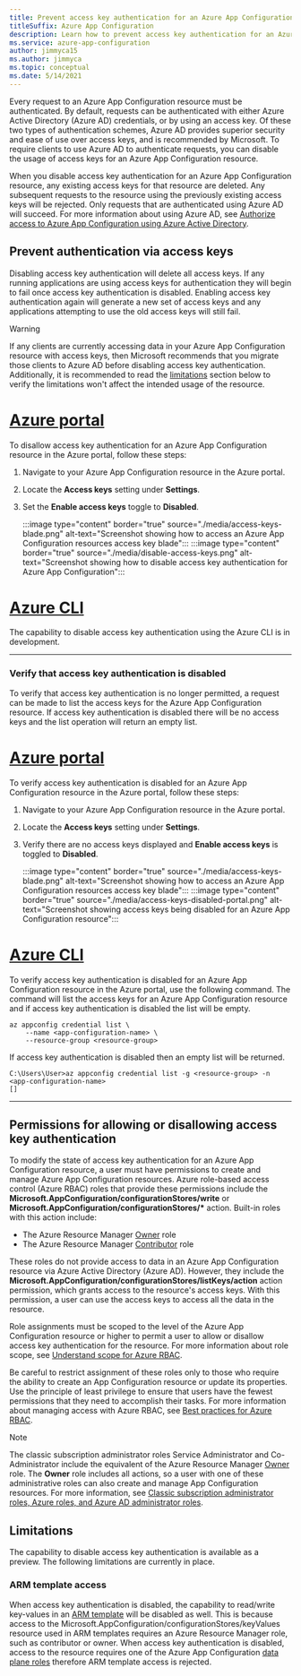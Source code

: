 ```yaml
---
title: Prevent access key authentication for an Azure App Configuration instance (preview)
titleSuffix: Azure App Configuration
description: Learn how to prevent access key authentication for an Azure App Configuration instance (preview)
ms.service: azure-app-configuration
author: jimmyca15
ms.author: jimmyca
ms.topic: conceptual
ms.date: 5/14/2021
---
```


Every request to an Azure App Configuration resource must be authenticated. By default, requests can be authenticated with either Azure Active Directory (Azure AD) credentials, or by using an access key. Of these two types of authentication schemes, Azure AD provides superior security and ease of use over access keys, and is recommended by Microsoft. To require clients to use Azure AD to authenticate requests, you can disable the usage of access keys for an Azure App Configuration resource.

When you disable access key authentication for an Azure App Configuration resource, any existing access keys for that resource are deleted. Any subsequent requests to the resource using the previously existing access keys will be rejected. Only requests that are authenticated using Azure AD will succeed. For more information about using Azure AD, see [Authorize access to Azure App Configuration using Azure Active Directory](./concept-enable-rbac.md).

## Prevent authentication via access keys

Disabling access key authentication will delete all access keys. If any running applications are using access keys for authentication they will begin to fail once access key authentication is disabled. Enabling access key authentication again will generate a new set of access keys and any applications attempting to use the old access keys will still fail.

> [!WARNING]
> If any clients are currently accessing data in your Azure App Configuration resource with access keys, then Microsoft recommends that you migrate those clients to Azure AD before disabling access key authentication.
> Additionally, it is recommended to read the [limitations](#limitations) section below to verify the limitations won't affect the intended usage of the resource.

# [Azure portal](#tab/portal)

To disallow access key authentication for an Azure App Configuration resource in the Azure portal, follow these steps:

1. Navigate to your Azure App Configuration resource in the Azure portal.
1. Locate the **Access keys** setting under **Settings**.
1. Set the **Enable access keys** toggle to **Disabled**.

    :::image type="content" border="true" source="./media/access-keys-blade.png" alt-text="Screenshot showing how to access an Azure App Configuration resources access key blade":::
    :::image type="content" border="true" source="./media/disable-access-keys.png" alt-text="Screenshot showing how to disable access key authentication for Azure App Configuration":::

# [Azure CLI](#tab/azure-cli)

The capability to disable access key authentication using the Azure CLI is in development.

---

### Verify that access key authentication is disabled

To verify that access key authentication is no longer permitted, a request can be made to list the access keys for the Azure App Configuration resource. If access key authentication is disabled there will be no access keys and the list operation will return an empty list.

# [Azure portal](#tab/portal)

To verify access key authentication is disabled for an Azure App Configuration resource in the Azure portal, follow these steps:

1. Navigate to your Azure App Configuration resource in the Azure portal.
1. Locate the **Access keys** setting under **Settings**.
1. Verify there are no access keys displayed and **Enable access keys** is toggled to **Disabled**.

    :::image type="content" border="true" source="./media/access-keys-blade.png" alt-text="Screenshot showing how to access an Azure App Configuration resources access key blade":::
    :::image type="content" border="true" source="./media/access-keys-disabled-portal.png" alt-text="Screenshot showing access keys being disabled for an Azure App Configuration resource":::

# [Azure CLI](#tab/azure-cli)

To verify access key authentication is disabled for an Azure App Configuration resource in the Azure portal, use the following command. The command will list the access keys for an Azure App Configuration resource and if access key authentication is disabled the list will be empty.

```azurecli-interactive
az appconfig credential list \
    --name <app-configuration-name> \
    --resource-group <resource-group>
```

If access key authentication is disabled then an empty list will be returned.

```
C:\Users\User>az appconfig credential list -g <resource-group> -n <app-configuration-name>
[]
```

---

## Permissions for allowing or disallowing access key authentication

To modify the state of access key authentication for an Azure App Configuration resource, a user must have permissions to create and manage Azure App Configuration resources. Azure role-based access control (Azure RBAC) roles that provide these permissions include the **Microsoft.AppConfiguration/configurationStores/write** or **Microsoft.AppConfiguration/configurationStores/\*** action. Built-in roles with this action include:

- The Azure Resource Manager [Owner](../../role-based-access-control/built-in-roles.md#owner) role
- The Azure Resource Manager [Contributor](../../role-based-access-control/built-in-roles.md#contributor) role

These roles do not provide access to data in an Azure App Configuration resource via Azure Active Directory (Azure AD). However, they include the **Microsoft.AppConfiguration/configurationStores/listKeys/action** action permission, which grants access to the resource's access keys. With this permission, a user can use the access keys to access all the data in the resource.

Role assignments must be scoped to the level of the Azure App Configuration resource or higher to permit a user to allow or disallow access key authentication for the resource. For more information about role scope, see [Understand scope for Azure RBAC](../../role-based-access-control/scope-overview.md).

Be careful to restrict assignment of these roles only to those who require the ability to create an App Configuration resource or update its properties. Use the principle of least privilege to ensure that users have the fewest permissions that they need to accomplish their tasks. For more information about managing access with Azure RBAC, see [Best practices for Azure RBAC](../../role-based-access-control/best-practices.md).

> [!NOTE]
> The classic subscription administrator roles Service Administrator and Co-Administrator include the equivalent of the Azure Resource Manager [Owner](../../role-based-access-control/built-in-roles.md#owner) role. The **Owner** role includes all actions, so a user with one of these administrative roles can also create and manage App Configuration resources. For more information, see [Classic subscription administrator roles, Azure roles, and Azure AD administrator roles](../../role-based-access-control/rbac-and-directory-admin-roles.md#classic-subscription-administrator-roles).

## Limitations

The capability to disable access key authentication is available as a preview. The following limitations are currently in place.

### ARM template access

When access key authentication is disabled, the capability to read/write key-values in an [ARM template](./quickstart-resource-manager.md) will be disabled as well. This is because access to the Microsoft.AppConfiguration/configurationStores/keyValues resource used in ARM templates requires an Azure Resource Manager role, such as contributor or owner. When access key authentication is disabled, access to the resource requires one of the Azure App Configuration [data plane roles](concept-enable-rbac.md) therefore ARM template access is rejected.